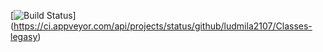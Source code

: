 [![Build Status](https://ci.appveyor.com/api/projects/status/github/ludmila2107/Classes-legasy)] (https://ci.appveyor.com/api/projects/status/github/ludmila2107/Classes-legasy)

